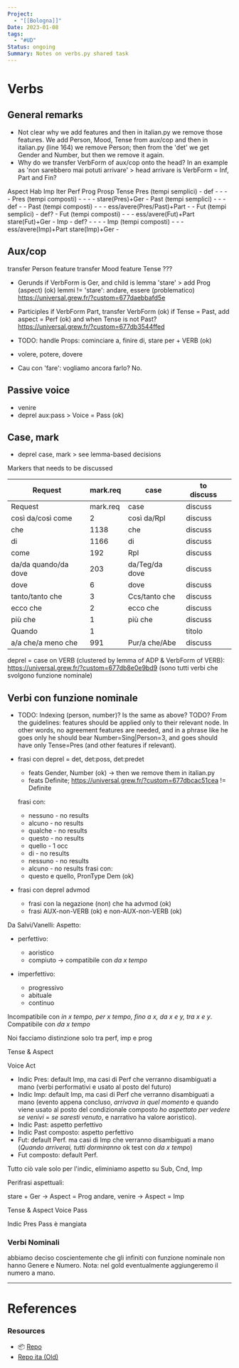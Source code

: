 ```yaml
---
Project:
  - "[[Bologna]]"
Date: 2023-01-08
tags:
  - "#UD"
Status: ongoing
Summary: Notes on verbs.py shared task
---
```

# Verbs

## General remarks

* Not clear why we add features and then in italian.py we remove those features. We add Person, Mood, Tense from aux/cop and then in italian.py (line 164) we remove Person; then from the 'det' we get Gender and Number, but then we remove it again.
* Why do we transfer VerbForm of aux/cop onto the head? In an example as 'non sarebbero mai potuti arrivare' > head arrivare is VerbForm = Inf, Part and Fin?



Aspect 					Hab 	Imp 	Iter 	Perf 						Prog 			Prosp
Tense
Pres (tempi semplici)	-		def		-		-							-				-
Pres (tempi composti)	-		-		-		-							stare(Pres)+Ger	-
Past (tempi semplici)	-		-		-		def							-				-
Past (tempi composti)	-		-		-		ess/avere(Pres/Past)+Part	-				-
Fut	 (tempi semplici)	-		def?	-
Fut	 (tempi composti)	-		-		-		ess/avere(Fut)+Part			stare(Fut)+Ger	-
Imp						-		def?	-		-							-				-
Imp (tempi composti)	-		-		-		ess/avere(Imp)+Part			stare(Imp)+Ger	-


## Aux/cop

transfer Person feature
transfer Mood feature
Tense ???

* Gerunds
if VerbForm is Ger, and child is lemma 'stare' > add Prog (aspect) (ok)
	lemmi != 'stare': andare, essere (problematico)
	https://universal.grew.fr/?custom=677daebbafd5e

* Participles
if VerbForm Part, transfer VerbForm (ok)
if Tense = Past, add aspect = Perf (ok)
and when Tense is not Past? https://universal.grew.fr/?custom=677db3544ffed

* TODO: handle Props: cominciare a, finire di, stare per + VERB (ok)
* volere, potere, dovere
* Cau con 'fare': vogliamo ancora farlo? No.

## Passive voice
* venire
* deprel aux:pass > Voice = Pass (ok)

## Case, mark
* deprel case, mark > see lemma-based decisions

Markers that needs to be discussed

| Request              | mark.req | case             | to discuss |     |
| -------------------- | -------- | ---------------- | ---------- | --- |
| Request              | mark.req | case             | discuss    |     |
| così da/così come    | 2        | così da/Rpl      | discuss    |     |
| che                  | 1138     | che              | discuss    |     |
| di                   | 1166     | di	             | discuss    |     |
| come                 | 192      | Rpl              | discuss    |     |
| da/da quando/da dove | 203      | da/Teg/da dove   | discuss    |     |
| dove                 | 6        | dove             | discuss    |     |
| tanto/tanto che      | 3        | Ccs/tanto che  	 | discuss    |     |
| ecco che             | 2        | ecco che         | discuss    |     |
| più che              | 1        | più che          | discuss    |     |
| Quando               | 1        |                  | titolo     |     |
| a/a che/a meno che   | 991      | Pur/a che/Abe    | discuss    |     |

  deprel = case on VERB (clustered by lemma of ADP & VerbForm of VERB): https://universal.grew.fr/?custom=677db8e0e9bd9 (sono tutti verbi che svolgono funzione nominale)

## Verbi con funzione nominale
* TODO: Indexing (person, number)? Is the same as above? TODO? From the guidelines: features should be applied only to their relevant node. In other words, no agreement features are needed, and in a phrase like he goes only he should bear Number=Sing|Person=3, and goes should have only Tense=Pres (and other features if relevant).

* frasi con deprel = det, det:poss, det:predet
	* feats Gender, Number (ok) -> then we remove them in italian.py
	* feats Definite; https://universal.grew.fr/?custom=677dbcac51cea != Definite

	frasi con:
	* nessuno - no results
	* alcuno - no results
	* qualche - no results
	* questo - no results
	* quello - 1 occ
	* di - no results
	* nessuno - no results
	* alcuno - no results
	frasi con:
	* questo e quello, PronType Dem (ok)

* frasi con deprel advmod
	* frasi con la negazione (non) che ha advmod (ok)
	* frasi AUX-non-VERB (ok) e non-AUX-non-VERB (ok)


Da Salvi/Vanelli:
Aspetto:
* perfettivo:
	* aoristico
	* compiuto -> compatibile con *da x tempo*

* imperfettivo:
	* progressivo
	* abituale
	* continuo

Incompatibile con *in x tempo, per x tempo, fino a x, da x e y, tra x e y*. 
Compatibile con *da x tempo*

Noi facciamo distinzione solo tra perf, imp e prog

Tense & Aspect

Voice Act

* Indic Pres: default Imp, ma casi di Perf che verranno disambiguati a mano (verbi performativi e usato al posto del futuro)
* Indic Imp: default Imp, ma casi di Perf che verranno disambiguati a mano (evento appena concluso, *arrivava in quel momento* e quando viene usato al posto del condizionale composto *ho aspettato per vedere se venivi* = *se saresti venuto*, e narrativo ha valore aoristico).
* Indic Past: aspetto perfettivo
* Indic Past composto: aspetto perfettivo 
* Fut: default Perf. ma casi di Imp che verranno disambiguati a mano (*Quando arriverai, tutti dormiranno* ok test con *da x tempo*)
* Fut composto: default Perf.  

Tutto ciò vale solo per l'indic, eliminiamo aspetto su Sub, Cnd, Imp

Perifrasi aspettuali:

stare + Ger -> Aspect = Prog 
andare, venire -> Aspect = Imp

Tense & Aspect
Voice Pass

Indic Pres Pass è mangiata


### Verbi Nominali
abbiamo deciso coscientemente che gli infiniti con funzione nominale non hanno Genere e Numero. Nota: nel gold eventualmente aggiungeremo il numero a mano.


---
# References


### Resources
* 📦 [Repo](https://github.com/omagolda/msap-docs)
* [Repo ita (Old)](https://github.com/ellepannitto/msap-docs-ita/tree/dev-ita)